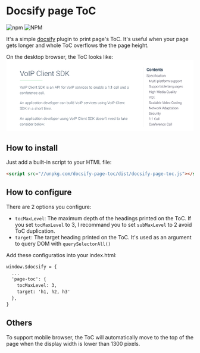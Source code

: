 # Docsify page ToC

![npm](https://img.shields.io/npm/v/docsify-page-toc.svg?color=%2307b53b&style=flat-square)
![NPM](https://img.shields.io/npm/l/docsify-page-toc.svg?color=%2307b53b&style=flat-square)

It's a simple [docsify](https://docsify.js.org/) plugin to print page's ToC.
It's useful when your page gets longer and whole ToC overflows the the page height.

On the desktop browser, the ToC looks like:
![](output.png)

## How to install
Just add a built-in script to your HTML file:

```html
<script src="//unpkg.com/docsify-page-toc/dist/docsify-page-toc.js"></script>
```

## How to configure
There are 2 options you configure:
- `tocMaxLevel`: The maximum depth of the headings printed on the ToC. If you set `tocMaxLevel` to 3, I recommand you to set `subMaxLevel` to 2 avoid ToC duplication.
- `target`: The target heading printed on the ToC. It's used as an argument to query DOM with `querySelectorAll()`

Add these configuratios into your index.html:

```html
window.$docsify = {
  ...
  'page-toc': {
    tocMaxLevel: 3,
    target: 'h1, h2, h3'
  },
}
```

## Others
To support mobile browser, the ToC will automatically move to the top of the page when the display width is lower than 1300 pixels.
